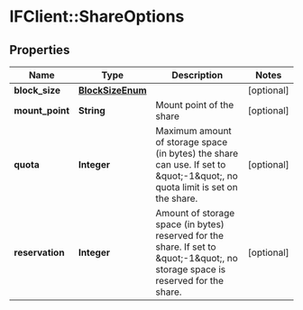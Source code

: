 # IFClient::ShareOptions

## Properties
Name | Type | Description | Notes
------------ | ------------- | ------------- | -------------
**block_size** | [**BlockSizeEnum**](BlockSizeEnum.md) |  | [optional] 
**mount_point** | **String** | Mount point of the share | [optional] 
**quota** | **Integer** | Maximum amount of storage space (in bytes) the share can use. If set to \&quot;-1\&quot;, no quota limit is set on the share.  | [optional] 
**reservation** | **Integer** | Amount of storage space (in bytes) reserved for the share. If set to \&quot;-1\&quot;, no storage space is reserved for the share.  | [optional] 


